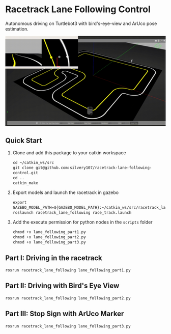 # Racetrack Lane Following Control
Autonomous driving on Turtlebot3 with bird's-eye-view and ArUco pose estimation.


<img src="images/demo.gif" width="700">

## Quick Start

1. Clone and add this package to your catkin workspace
    ```
    cd ~/catkin_ws/src
    git clone git@github.com:silvery107/racetrack-lane-following-control.git
    cd ..
    catkin_make
    ```

2. Export models and launch the racetrack in gazebo
    ```   
    export GAZEBO_MODEL_PATH=${GAZEBO_MODEL_PATH}:~/catkin_ws/src/racetrack_lane_following/models
    roslaunch racetrack_lane_following race_track.launch 
    ```

3. Add the execute permission for python nodes in the `scripts` folder

    ```
    chmod +x lane_following_part1.py
    chmod +x lane_following_part2.py
    chmod +x lane_following_part3.py
    ```

## Part I: Driving in the racetrack

```
rosrun racetrack_lane_following lane_following_part1.py
```

## Part II: Driving with Bird's Eye View

```
rosrun racetrack_lane_following lane_following_part2.py
```

## Part III: Stop Sign with ArUco Marker

```
rosrun racetrack_lane_following lane_following_part3.py
```

